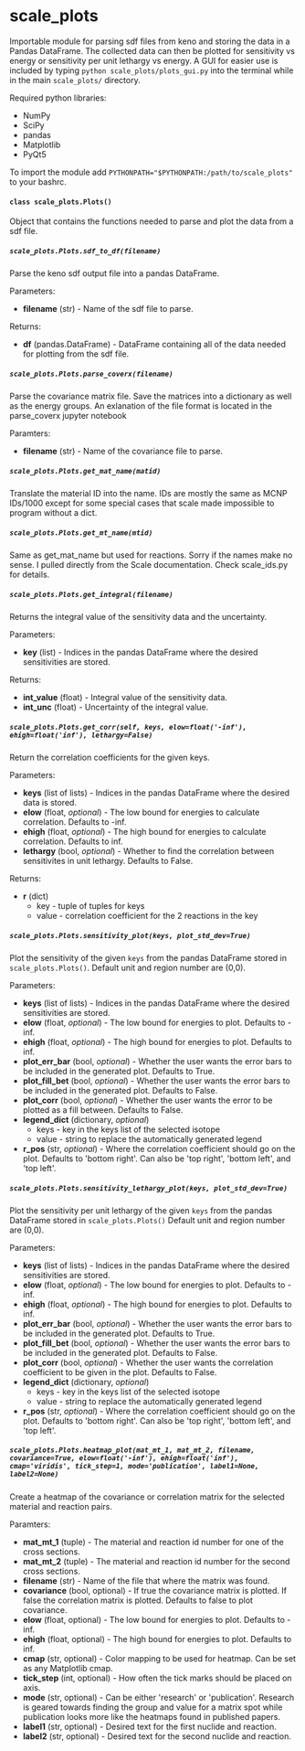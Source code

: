 # scale_plots
Importable module for parsing sdf files from keno and storing the data in a Pandas DataFrame. The collected data can then be plotted for sensitivity vs energy or sensitivity per unit lethargy vs energy. A GUI for easier use is included by typing `python scale_plots/plots_gui.py` into the terminal while in the main `scale_plots/` directory.

Required python libraries:
* NumPy
* SciPy
* pandas
* Matplotlib
* PyQt5

To import the module add `PYTHONPATH="$PYTHONPATH:/path/to/scale_plots"` to your bashrc.

#### `class scale_plots.Plots()`
Object that contains the functions needed to parse and plot the data from a sdf file.

##### `scale_plots.Plots.sdf_to_df(filename)`
Parse the keno sdf output file into a pandas DataFrame.

Parameters:
* **filename** (str) - Name of the sdf file to parse.

Returns:
* **df** (pandas.DataFrame) - DataFrame containing all of the data needed for plotting from the sdf file.

##### `scale_plots.Plots.parse_coverx(filename)`
Parse the covariance matrix file. Save the matrices into a dictionary as well as the energy groups.
An exlanation of the file format is located in the parse_coverx jupyter notebook

Paramters:
* **filename** (str) - Name of the covariance file to parse.

##### `scale_plots.Plots.get_mat_name(matid)`
Translate the material ID into the name. IDs are mostly the same as MCNP IDs/1000 except for some special cases that scale made impossible to program without a dict.

##### `scale_plots.Plots.get_mt_name(mtid)`
Same as get_mat_name but used for reactions. Sorry if the names make no sense. I pulled directly from the Scale documentation. Check scale_ids.py for details.

##### `scale_plots.Plots.get_integral(filename)`
Returns the integral value of the sensitivity data and the uncertainty.

Parameters:
* **key** (list) - Indices in the pandas DataFrame where the desired sensitivities are stored.

Returns:
* **int_value** (float) - Integral value of the sensitivity data.
* **int_unc** (float) - Uncertainty of the integral value.

##### `scale_plots.Plots.get_corr(self, keys, elow=float('-inf'), ehigh=float('inf'), lethargy=False)`
Return the correlation coefficients for the given keys.

Parameters:
* **keys** (list of lists) - Indices in the pandas DataFrame where the desired data is stored.
* **elow** (float, *optional*) - The low bound for energies to calculate correlation. Defaults to -inf.
* **ehigh** (float, *optional*) - The high bound for energies to calculate correlation. Defaults to inf.
* **lethargy** (bool, *optional*) - Whether to find the correlation between sensitivites in unit lethargy. Defaults to False.

Returns:
* **r** (dict)
  - key - tuple of tuples for keys
  - value - correlation coefficient for the 2 reactions in the key

##### `scale_plots.Plots.sensitivity_plot(keys, plot_std_dev=True)`
Plot the sensitivity of the given `keys` from the pandas DataFrame stored in `scale_plots.Plots()`.
Default unit and region number are (0,0).

Parameters:
* **keys** (list of lists) - Indices in the pandas DataFrame where the desired sensitivities are stored.
* **elow** (float, *optional*) - The low bound for energies to plot. Defaults to -inf.
* **ehigh** (float, *optional*) - The high bound for energies to plot. Defaults to inf.
* **plot_err_bar** (bool, *optional*) - Whether the user wants the error bars to be included in the generated plot. Defaults to True.
* **plot_fill_bet** (bool, *optional*) - Whether the user wants the error bars to be included in the generated plot. Defaults to False.
* **plot_corr** (bool, *optional*) - Whether the user wants the error to be plotted as a fill between. Defaults to False.
* **legend_dict** (dictionary, *optional*)
  - keys - key in the keys list of the selected isotope
  - value - string to replace the automatically generated legend
* **r_pos** (str, *optional*) - Where the correlation coefficient should go on the plot. Defaults to 'bottom right'. Can also be 'top right', 'bottom left', and 'top left'.

##### `scale_plots.Plots.sensitivity_lethargy_plot(keys, plot_std_dev=True)`
Plot the sensitivity per unit lethargy of the given `keys` from the pandas DataFrame stored in `scale_plots.Plots()`
Default unit and region number are (0,0).

Parameters:
* **keys** (list of lists) - Indices in the pandas DataFrame where the desired sensitivities are stored.
* **elow** (float, *optional*) - The low bound for energies to plot. Defaults to -inf.
* **ehigh** (float, *optional*) - The high bound for energies to plot. Defaults to inf.
* **plot_err_bar** (bool, *optional*) - Whether the user wants the error bars to be included in the generated plot. Defaults to True.
* **plot_fill_bet** (bool, *optional*) - Whether the user wants the error bars to be included in the generated plot. Defaults to False.
* **plot_corr** (bool, *optional*) - Whether the user wants the correlation coefficient to be given in the plot. Defaults to False.
* **legend_dict** (dictionary, *optional*)
  - keys - key in the keys list of the selected isotope
  - value - string to replace the automatically generated legend
* **r_pos** (str, *optional*) - Where the correlation coefficient should go on the plot. Defaults to 'bottom right'. Can also be 'top right', 'bottom left', and 'top left'.

##### `scale_plots.Plots.heatmap_plot(mat_mt_1, mat_mt_2, filename, covariance=True, elow=float('-inf'), ehigh=float('inf'), cmap='viridis', tick_step=1, mode='publication', label1=None, label2=None)`
Create a heatmap of the covariance or correlation matrix for the selected material and reaction pairs.

Paramters:
* **mat_mt_1** (tuple) - The material and reaction id number for one of the cross sections.
* **mat_mt_2** (tuple) - The material and reaction id number for the second cross sections.
* **filename** (str) - Name of the file that where the matrix was found.
* **covariance** (bool, optional) - If true the covariance matrix is plotted. If false the correlation matrix is plotted. Defaults to false to plot covariance.
* **elow** (float, optional) - The low bound for energies to plot. Defaults to -inf.
* **ehigh** (float, optional) - The high bound for energies to plot. Defaults to inf.
* **cmap** (str, optional) - Color mapping to be used for heatmap. Can be set as any Matplotlib cmap.
* **tick_step** (int, optional) - How often the tick marks should be placed on axis.
* **mode** (str, optional) - Can be either 'research' or 'publication'. Research is geared towards finding the group and value for a matrix spot while publication looks more like the heatmaps found in published papers.
* **label1** (str, optional) - Desired text for the first nuclide and reaction.
* **label2** (str, optional) - Desired text for the second nuclide and reaction.
